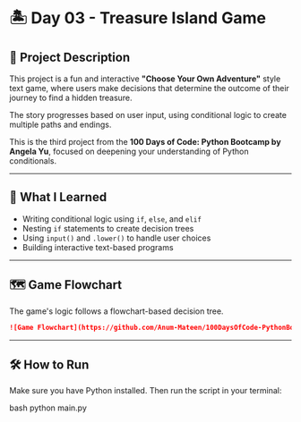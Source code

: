 # 🏝️ Day 03 - Treasure Island Game

## 📌 Project Description

This project is a fun and interactive **"Choose Your Own Adventure"** style text game, where users make decisions that determine the outcome of their journey to find a hidden treasure.

The story progresses based on user input, using conditional logic to create multiple paths and endings.

This is the third project from the **100 Days of Code: Python Bootcamp by Angela Yu**, focused on deepening your understanding of Python conditionals.

---

## 🎯 What I Learned

- Writing conditional logic using `if`, `else`, and `elif`
- Nesting `if` statements to create decision trees
- Using `input()` and `.lower()` to handle user choices
- Building interactive text-based programs

---

## 🗺️ Game Flowchart

The game's logic follows a flowchart-based decision tree.

```markdown
![Game Flowchart](https://github.com/Anum-Mateen/100DaysOfCode-PythonBootcamp/blob/main/Day_03_Treasure_Island/flowchart.png)
```

---

## 🛠 How to Run

Make sure you have Python installed. Then run the script in your terminal:

bash
python main.py
